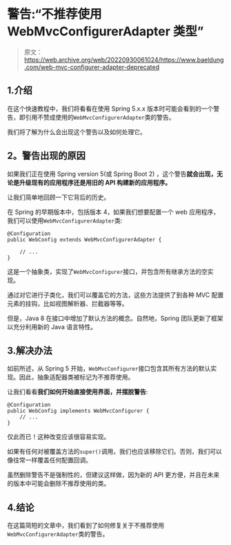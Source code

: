 # 警告:“不推荐使用 WebMvcConfigurerAdapter 类型”

> 原文：<https://web.archive.org/web/20220930061024/https://www.baeldung.com/web-mvc-configurer-adapter-deprecated>

## 1.介绍

在这个快速教程中，我们将看看在使用 Spring 5.x.x 版本时可能会看到的一个警告，即引用不赞成使用的`WebMvcConfigurerAdapter`类的警告。

我们将了解为什么会出现这个警告以及如何处理它。

## **2。警告出现的原因**

如果我们正在使用 Spring version 5(或 Spring Boot 2) ，这个警告**就会出现，无论是升级现有的应用程序还是用旧的 API 构建新的应用程序。**

让我们简单地回顾一下它背后的历史。

在 Spring 的早期版本中，包括版本 4，如果我们想要配置一个 web 应用程序，我们可以使用`WebMvcConfigurerAdapter`类:

```
@Configuration
public WebConfig extends WebMvcConfigurerAdapter {

    // ...
}
```

这是一个抽象类，实现了`WebMvcConfigurer`接口，并包含所有继承方法的空实现。

通过对它进行子类化，我们可以覆盖它的方法，这些方法提供了到各种 MVC 配置元素的挂钩，比如视图解析器、拦截器等等。

但是，Java 8 在接口中增加了默认方法的概念。自然地，Spring 团队更新了框架以充分利用新的 Java 语言特性。

## 3.解决办法

如前所述，从 Spring 5 开始，`WebMvcConfigurer`接口包含其所有方法的默认实现。因此，抽象适配器类被标记为不推荐使用。

让我们看看**我们如何开始直接使用界面，并摆脱警告**:

```
@Configuration
public WebConfig implements WebMvcConfigurer {
    // ...
}
```

仅此而已！这种改变应该很容易实现。

如果有任何对被覆盖方法的`super()`调用，我们也应该移除它们。否则，我们可以像往常一样覆盖任何配置回调。

虽然删除警告不是强制性的，但建议这样做，因为新的 API 更方便，并且在未来的版本中可能会删除不推荐使用的类。

## 4.结论

在这篇简短的文章中，我们看到了如何修复关于不推荐使用`WebMvcConfigurerAdapter`类的警告。